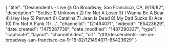 {
    "title": "Descendents - Live @ On Broadway, San Francisco, CA, 9\/18\/82",
    "description": "Setlist: 1) Unknown 2) I'm Not A Loser 3) I Wanna Be A Bear 4) Hey Hey 5) Pervert 6) Catalina 7) Jean Is Dead 8) My Dad Sucks 9) Ace 10) I'm Not A Punk 11) ...",
    "channelid": "121494071",
    "videoid": "85423629",
    "date_created": "1475287739",
    "date_modified": "1487290337",
    "type": "captivate",
    "layout": "channelVideo",
    "url": "\/tttt\/descendents-live-on-broadway-san-francisco-ca-9-18-82\/121494071-85423629"
}